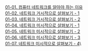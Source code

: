 [01-01. 컴퓨터 네트워크를 알아야 하는 이유](<01-01. 컴퓨터 네트워크를 알아야 하는 이유.md>)\
[01-02. 네트워크 거시적으로 살펴보기 - 1](<01-02. 네트워크 거시적으로 살펴보기 - 1.md>)\
[01-03. 네트워크 거시적으로 살펴보기 - 2](<01-03. 네트워크 거시적으로 살펴보기 - 2.md>)\
[01-04. 네트워크 미시적으로 살펴보기 - 1](<01-04. 네트워크 미시적으로 살펴보기 - 1.md>)\
[01-05. 네트워크 미시적으로 살펴보기 - 2](<01-05. 네트워크 미시적으로 살펴보기 - 2.md>)\
[01-06. 네트워크 미시적으로 살펴보기 - 3](<01-06. 네트워크 미시적으로 살펴보기 - 3.md>)\
[01-07. 네트워크 미시적으로 살펴보기 - 4](<01-07. 네트워크 미시적으로 살펴보기 - 4.md>)\